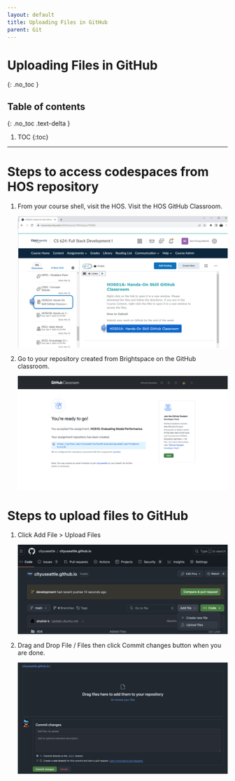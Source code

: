 ```yaml
---
layout: default
title: Uploading Files in GitHub
parent: Git
---
```


# Uploading Files in GitHub
{: .no_toc }

## Table of contents
{: .no_toc .text-delta }

1. TOC
{:toc}

---

# Steps to access codespaces from HOS repository

1. From your course shell, visit the HOS. Visit the HOS GitHub Classroom.

    ![1.png](/assets/images/git/github_codespaces/1.png)
    
2. Go to your repository created from Brightspace on the GitHub classroom. 

    ![2.png](/assets/images/git/github_codespaces/2.png)

# Steps to upload files to GitHub

1. Click Add File > Upload Files

    ![1.png](/assets/images/git/github_upload_files/upload_file_button.png)

2. Drag and Drop File / Files then click Commit changes button when you are done.

    ![2.png](/assets/images/git/github_upload_files/drag_file_and_commit_changes.png)
